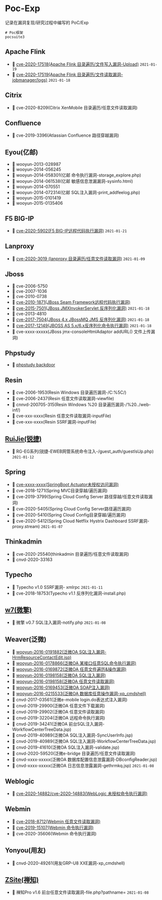 # Poc-Exp
记录在漏洞复现/研究过程中编写的 PoC/Exp
```shell
# Poc框架
pocsuite3
```

## Apache Flink
- 🎯 [cve-2020-17518(Apache Flink 目录遍历/文件写入漏洞-Upload)](https://github.com/vulhub/vulhub/tree/master/flink/CVE-2020-17518) ```2021-01-19```
- 🎯 [cve-2020-17519(Apache Flink 目录遍历/文件读取漏洞-jobmanager/logs)](https://github.com/vulhub/vulhub/tree/master/flink/CVE-2020-17519) ```2021-01-18```

## Citrix
- 🎯 cve-2020-8209(Citrix XenMobile 目录遍历/任意文件读取漏洞)

## Confluence
- 🎯 cve-2019-3396(Atlassian Confluence 路径穿越漏洞)

## Eyou(亿邮)
- 🎯 wooyun-2013-028987
- 🎯 wooyun-2014-056245
- 🎯 wooyun-2014-058301(亿邮 命令执行漏洞-storage_explore.php)
- 🎯 wooyun-2014-061538(亿邮 敏感信息泄漏漏洞-sysinfo.html)
- 🎯 wooyun-2014-070551
- 🎯 wooyun-2014-072314(亿邮 SQL注入漏洞-print_addfeelog.php)
- 🎯 wooyun-2015-0101419
- 🎯 wooyun-2015-0135406

## F5 BIG-IP
- 🎯 [cve-2020-5902(F5 BIG-IP远程代码执行漏洞)](https://xz.aliyun.com/t/8008) ```2021-01-21```

## Lanproxy
- 🎯 [cve-2020-3019 (lanproxy 目录遍历/任意文件读取漏洞)](https://github.com/maybe-why-not/lanproxy/issues/1) ```2021-01-09```

## Jboss
- 🎯 cve-2006-5750
- 🎯 cve-2007-1036
- 🎯 cve-2010-0738
- 🎯 [cve-2010-1871(JBoss Seam Framework远程代码执行漏洞)](http://blog.o0o.nu/2010/07/cve-2010-1871-jboss-seam-framework.html)
- 🎯 [cve-2015-7501(JBoss JMXInvokerServlet 反序列化漏洞)](https://github.com/vulhub/vulhub/tree/master/jboss/JMXInvokerServlet-deserialization) ```2021-01-18```
- 🎯 cve-2013-4810
- 🎯 [cve-2017-7504(JBoss 4.x JBossMQ JMS 反序列化漏洞)](https://github.com/vulhub/vulhub/tree/master/jboss/CVE-2017-7504) ```2021-01-18```
- 🎯 [cve-2017-12149(JBOSS AS 5.x/6.x反序列化命令执行漏洞)](https://github.com/vulhub/vulhub/tree/master/jboss/CVE-2017-12149) ```2021-01-18```
- 🎯 cve-xxxx-xxxxx(JBoss jmx-consoleHtmlAdaptor addURL() 文件上传漏洞)

## Phpstudy
- 🎯 [phpstudy backdoor](https://xz.aliyun.com/t/6423)

## Resin
- 🎯 cve-2006-1953(Resin Windows 目录遍历漏洞-/C:%5C/)
- 🎯 cve-2006-2437(Resin 任意文件读取漏洞-viewfile)
- 🎯 cnnvd-200705-315(Resin Windows %20 目录遍历漏洞-/%20../web-inf/)
- 🎯 cve-xxx-xxxx(Resin 任意文件读取漏洞-inputFile)
- 🎯  cve-xxx-xxxx(Resin SSRF漏洞-inputFile)

## [RuiJie(锐捷)](https://www.ruijiery.com/)
- 🎯 RG-EG系列(锐捷-EWEB网管系统命令注入-/guest_auth/guestIsUp.php) ```2021-01-12```

## Spring
- 🎯 [cve-xxxx-xxxx(SpringBoot Actuator未授权访问漏洞)](https://xz.aliyun.com/t/2233)
- 🎯 cve-2018-1271(Spring MVC目录穿越/遍历漏洞) 
- 🎯 cve-2019-3799(Spring Cloud Config Server 路径穿越/任意文件读取漏洞)
- 🎯 cve-2020-5405(Spring Cloud Config Server路径遍历漏洞)
- 🎯 cve-2020-5410(Spring Cloud Config目录穿越/遍历漏洞)
- 🎯 cve-2020-5412(Spring Cloud Netflix Hystrix Dashboard SSRF漏洞-proxy.stream) ```2021-01-07```

## Thinkadmin
- 🎯 cve-2020-25540(thinkadmin 目录遍历/任意文件读取漏洞)
- 🎯 cnvd-2020-33163

## Typecho
- 🎯 Typecho v1.0 SSRF漏洞- xmlrpc ```2021-01-11```
- 🎯 cve-2018-18753(Typecho v1.1 反序列化漏洞-install.php)

## [w7(微擎)](https://www.w7.cc/)
- 🎯 微擎 v0.7 SQL注入漏洞-notify.php ```2021-01-08```



## Weaver(泛微)

- 🎯 [wooyun-2016-0191882(泛微OA SQL注入漏洞-HrmResourceContactEdit.jsp)](http://wy.zone.ci/bug_detail.php?wybug_id=wooyun-2016-0191882)
- 🎯 [wooyun-2016-0178866(泛微OA 某接口任意SQL命令执行漏洞)](https://www.uedbox.com/post/13103/)
- 🎯 [wooyun-2016-0169872(泛微OA 任意文件遍历&操作漏洞)](https://www.onebug.org/wooyundata/72008.html)
- 🎯 [wooyun-2016-0198158(泛微OA SQL注入漏洞)](https://www.onebug.org/wooyundata/74197.html)
- 🎯 [wooyun-2016-0198158(泛微OA 任意文件读取漏洞)](https://www.onebug.org/wooyundata/74197.html)
- 🎯 [wooyun-2016-0169453(泛微OA SOAP注入漏洞)](https://www.uedbox.com/post/14232/)
- 🎯 [wooyun-2016-0215533(泛微OA 数据库任意操作漏洞-xp_cmdshell)](http://wy.zone.ci/bug_detail.php?wybug_id=wooyun-2016-0215533)
- 🎯 cnvd-2017-03561(泛微e-mobile login.do表达式注入漏洞)
- 🎯 cnvd-2019-29900(泛微OA 任意文件下载漏洞)
- 🎯 cnvd-2019-29902(泛微OA 任意文件读取漏洞)
- 🎯 cnvd-2019-32204(泛微OA 远程命令执行漏洞)
- 🎯 cnvd-2019-34241(泛微OA 前台SQL注入漏洞-WorkflowCenterTreeData.jsp)
- 🎯 cnvd-2019-40989(泛微OA SQL注入漏洞-SyncUserInfo.jsp)
- 🎯 cnvd-2019-40989(泛微OA SQL注入漏洞-WorkflowCenterTreeData.jsp)
- 🎯 cnvd-2019-41610(泛微OA SQL注入漏洞-validate.jsp)
- 🎯 cnvd-2020-59520(泛微e-bridge 目录遍历/任意文件读取漏洞)
- 🎯 cnvd-xxxx-xxxxx(泛微OA 数据库配置信息泄露漏洞-DBconfigReader.jsp)
- 🎯 cnvd-xxxx-xxxxx(泛微OA 日志信息泄露漏洞-gethrmkq.jsp) ```2021-01-08```

## Weblogic
- 🎯 [cve-2020-14882/cve-2020-14883(WebLogic 未授权命令执行漏洞)](https://github.com/vulhub/vulhub/tree/master/weblogic/CVE-2020-14882)

## Webmin
- 🎯 [cve-2018-8712(Webmin 任意文件读取漏洞)](https://www.7elements.co.uk/resources/technical-advisories/webmin-1-840-1-880-unrestricted-access-arbitrary-files-using-local-file-include/)
- 🎯 [cve-2019-15107(Webmin 命令执行漏洞)](https://github.com/jas502n/CVE-2019-15107)
- 🎯 cve-2020-35606(Webmin 命令执行漏洞)

## Yonyou(用友)
- 🎯 cnvd-2020-49261(用友GRP-U8 XXE漏洞-xp_cmdshell)

## [ZSite(禅知)](https://www.zsite.com/)
- 🎯 禅知Pro v1.6 前台任意文件读取漏洞-file.php?pathname= ```2021-01-08```

